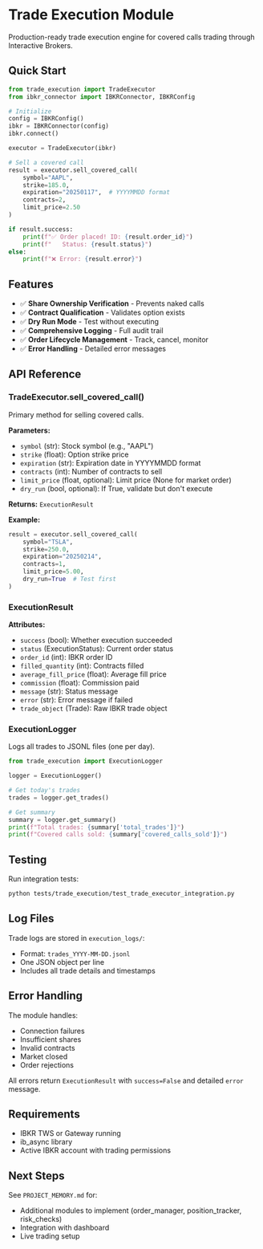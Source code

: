 # Trade Execution Module

Production-ready trade execution engine for covered calls trading through Interactive Brokers.

## Quick Start

```python
from trade_execution import TradeExecutor
from ibkr_connector import IBKRConnector, IBKRConfig

# Initialize
config = IBKRConfig()
ibkr = IBKRConnector(config)
ibkr.connect()

executor = TradeExecutor(ibkr)

# Sell a covered call
result = executor.sell_covered_call(
    symbol="AAPL",
    strike=185.0,
    expiration="20250117",  # YYYYMMDD format
    contracts=2,
    limit_price=2.50
)

if result.success:
    print(f"✅ Order placed! ID: {result.order_id}")
    print(f"   Status: {result.status}")
else:
    print(f"❌ Error: {result.error}")
```

## Features

- ✅ **Share Ownership Verification** - Prevents naked calls
- ✅ **Contract Qualification** - Validates option exists
- ✅ **Dry Run Mode** - Test without executing
- ✅ **Comprehensive Logging** - Full audit trail
- ✅ **Order Lifecycle Management** - Track, cancel, monitor
- ✅ **Error Handling** - Detailed error messages

## API Reference

### TradeExecutor.sell_covered_call()

Primary method for selling covered calls.

**Parameters:**
- `symbol` (str): Stock symbol (e.g., "AAPL")
- `strike` (float): Option strike price
- `expiration` (str): Expiration date in YYYYMMDD format
- `contracts` (int): Number of contracts to sell
- `limit_price` (float, optional): Limit price (None for market order)
- `dry_run` (bool, optional): If True, validate but don't execute

**Returns:** `ExecutionResult`

**Example:**
```python
result = executor.sell_covered_call(
    symbol="TSLA",
    strike=250.0,
    expiration="20250214",
    contracts=1,
    limit_price=5.00,
    dry_run=True  # Test first
)
```

### ExecutionResult

**Attributes:**
- `success` (bool): Whether execution succeeded
- `status` (ExecutionStatus): Current order status
- `order_id` (int): IBKR order ID
- `filled_quantity` (int): Contracts filled
- `average_fill_price` (float): Average fill price
- `commission` (float): Commission paid
- `message` (str): Status message
- `error` (str): Error message if failed
- `trade_object` (Trade): Raw IBKR trade object

### ExecutionLogger

Logs all trades to JSONL files (one per day).

```python
from trade_execution import ExecutionLogger

logger = ExecutionLogger()

# Get today's trades
trades = logger.get_trades()

# Get summary
summary = logger.get_summary()
print(f"Total trades: {summary['total_trades']}")
print(f"Covered calls sold: {summary['covered_calls_sold']}")
```

## Testing

Run integration tests:

```bash
python tests/trade_execution/test_trade_executor_integration.py
```

## Log Files

Trade logs are stored in `execution_logs/`:
- Format: `trades_YYYY-MM-DD.jsonl`
- One JSON object per line
- Includes all trade details and timestamps

## Error Handling

The module handles:
- Connection failures
- Insufficient shares
- Invalid contracts
- Market closed
- Order rejections

All errors return `ExecutionResult` with `success=False` and detailed `error` message.

## Requirements

- IBKR TWS or Gateway running
- ib_async library
- Active IBKR account with trading permissions

## Next Steps

See `PROJECT_MEMORY.md` for:
- Additional modules to implement (order_manager, position_tracker, risk_checks)
- Integration with dashboard
- Live trading setup
